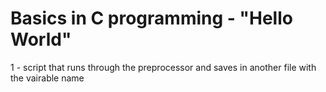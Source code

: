 # Basics in C programming - "Hello World"

1 - script that runs through the preprocessor and saves in another file with the vairable name 


